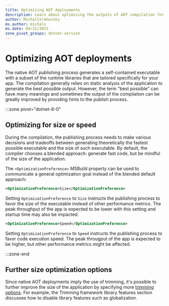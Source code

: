 ```yaml
---
title: Optimizing AOT deployments
description: Learn about optimizing the outputs of AOT compilation for size and speed.
author: MichalStrehovsky
ms.author: michals
ms.date: 04/21/2023
zone_pivot_groups: dotnet-version
---
```

# Optimizing AOT deployments

The native AOT publishing process generates a self-contained executable with a subset of the runtime libraries that are tailored specifically for your app. The compilation generally relies on static analysis of the application to generate the best possible output. However, the term "best possible" can have many meanings and sometimes the output of the compilation can be greatly improved by providing hints to the publish process.

:::zone pivot="dotnet-8-0"

## Optimizing for size or speed

During the compilation, the publishing process needs to make various decisions and tradeoffs between generating theoretically the fastest possible executable and the size of such executable. By default, the compiler chooses a blended approach: generate fast code, but be mindful of the size of the application.

The `<OptimizationPreference>` MSBuild property can be used to communicate a general optimization goal instead of the blended default approach:

```xml
<OptimizationPreference>Size</OptimizationPreference>
```

Setting `OptimizationPreference` to `Size` instructs the publishing process to favor the size of the executable instead of other performance metrics. The peak throughput of the app is expected to be lower with this setting and startup time may also be impacted.

```xml
<OptimizationPreference>Speed</OptimizationPreference>
```

Setting `OptimizationPreference` to `Speed` instructs the publishing process to favor code execution speed. The peak througput of the app is expected to be higher, but other performance metrics might be affected.

:::zone-end

## Further size optimization options

Since native AOT deployments imply the use of trimming, it's possible to further improve the size of the application by specifying more [trimming options](../trimming/trimming-options.md). For example, the Trimming framework library features section discusses how to disable library features such as globalization.
